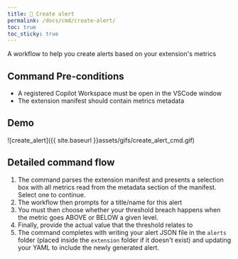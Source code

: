 ```yaml
---
title: 🔔 Create alert
permalink: /docs/cmd/create-alert/
toc: true
toc_sticky: true
---
```


A workflow to help you create alerts based on your extension's metrics

## Command Pre-conditions

- A registered Copilot Workspace must be open in the VSCode window
- The extension manifest should contain metrics metadata

## Demo

![create_alert]({{ site.baseurl }}assets/gifs/create_alert_cmd.gif)

## Detailed command flow

1. The command parses the extension manifest and presents a selection box with all metrics
   read from the metadata section of the manifest. Select one to continue.
2. The workflow then prompts for a title/name for this alert
3. You must then choose whether your threshold breach happens when the metric goes ABOVE or
   BELOW a given level.
4. Finally, provide the actual value that the threshold relates to
5. The command completes with writing your alert JSON file in the `alerts` folder (placed
   inside the `extension` folder if it doesn't exist) and updating your YAML to include the
   newly generated alert.
